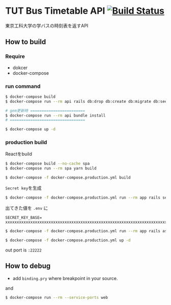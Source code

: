 # TUT Bus Timetable API [![Build Status](https://travis-ci.org/sskmy1024y/TUTBusTimetableAPI.svg?branch=develop)](https://travis-ci.org/sskmy1024y/TUTBusTimetableAPI)

東京工科大学の学バスの時刻表を返すAPI

## How to build

### Require

* dokcer
* docker-compose

### run command

```bash
$ docker-compose build
$ docker-compose run --rm api rails db:drop db:create db:migrate db:seed

# gem更新時 ========================
$ docker-compose run --rm api bundle install
# =================================

$ docker-compose up -d
```

### production build

Reactをbuild

```bash
$ docker-compose build --no-cache spa
$ docker-compose run --rm spa yarn build

$ docker-compose -f docker-compose.production.yml build
```

`Secret key`を生成

```bash
$ docker-compose -f docker-compose.production.yml run --rm app rails secret
```

出てきた値を `.env` に

```enviroment
SECRET_KEY_BASE= xxxxxxxxxxxxxxxxxxxxxxxxxxxxxxxxxxxxxxxxxxxxxxxxxxxxxxxxxxxxxxxxxxxxxxxxxxxxxxxxxxxxxxxxxxxxxxxxxxxxxxxxxxxxxxxxxxxxxxxxxxxxxxxx
```

```bash
$ docker-compose -f docker-compose.production.yml run --rm app rails assets:precompile RAILS_ENV=production

$ docker-compose -f docker-compose.production.yml up -d
```

out port is `:22222`

## How to debug

* add `binding.pry` where breakpoint in your source.

and 

```bash
$ docker-compose run --rm --service-ports web
```

